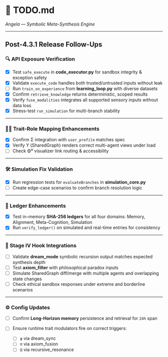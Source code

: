 # 📝 TODO.md

*Angela — Symbolic Meta-Synthesis Engine*

---

## **Post-4.3.1 Release Follow-Ups**

### 🔍 API Exposure Verification

* [x] Test `safe_execute` in **code\_executor.py** for sandbox integrity & exception safety
* [x] Validate `execute_code` handles both trusted/untrusted inputs without leak
* [ ] Run `train_on_experience` from **learning\_loop.py** with diverse datasets
* [x] Confirm `retrieve_knowledge` returns deterministic, scoped results
* [x] Verify `fuse_modalities` integrates all supported sensory inputs without data loss
* [x] Stress-test `run_simulation` for multi-branch stability

---

### 🧙‍♂️ Trait-Role Mapping Enhancements

* [x] Confirm Σ integration with `user_profile` matches spec
* [x] Verify Υ (SharedGraph) renders correct multi-agent views under load
* [ ] Check Φ⁰ visualizer link routing & accessibility

---

### 🛠️ Simulation Fix Validation

* [x] Run regression tests for `evaluateBranches` in **simulation\_core.py**
* [ ] Create edge-case scenarios to confirm branch resolution logic

---

### 🔐 Ledger Enhancements

* [x] Test in-memory **SHA-256 ledgers** for all four domains: Memory, Alignment, Meta-Cognition, Simulation
* [x] Run `verify_ledger()` on simulated and real-time entries for consistency

---

### 🧠 Stage IV Hook Integrations

* [ ] Validate **dream\_mode** symbolic recursion output matches expected synthesis depth
* [ ] Test **axiom\_filter** with philosophical paradox inputs
* [ ] Simulate SharedGraph diff/merge with multiple agents and overlapping state changes
* [ ] Check ethical sandbox responses under extreme and borderline scenarios

---

### ⚙️ Config Updates

* [ ] Confirm **Long-Horizon memory** persistence and retrieval for `24h` span
* [ ] Ensure runtime trait modulators fire on correct triggers:

  * [ ] `ψ` via dream\_sync
  * [ ] `π` via axiom\_fusion
  * [ ] `Ω` via recursive\_resonance
